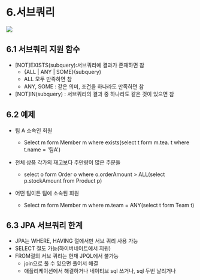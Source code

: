# 6.서브쿼리
<img src="Desktop/JPAStudy/정찬욱/JPA기본편/객체지향 쿼리언어 -기본 문법/img/sub.png">

## 6.1 서브쿼리 지원 함수
* [NOT]EXISTS(subquery):서브쿼리에 결과가 존재하면 참
  * {ALL | ANY | SOME}(subquery)
  * ALL 모두 만족하면 참
  * ANY, SOME : 같은 의미, 조건을 하나라도 만족하면 참
* [NOT]IN(subquery) : 서브쿼리의 결과 중 하나라도 같은 것이 있으면 참

## 6.2 예제
* 팀 A 소속인 회원
  * Select m form Member m where exists(select t form m.tea. t where t.name = '팀A')

* 전체 상품 각가의 재고보다 주만량이 많은 주문들
  * select o form Order o where o.orderAmount > ALL(select p.stockAmount from Product p)

 * 어떤 팀이든 팀에 소속된 회원
   * Select m form Member m where m.team = ANY(select t form Team t)

## 6.3 JPA 서브쿼리 한계
* JPA는 WHERE, HAVING 절에서만 서브 쿼리 사용 가능
* SELECT 절도 가능(하이버네이트에서 지원)
* FROM절의 서브 쿼리는 현재 JPQL에서 불가능
  * join으로 풀 수 있으면 풀어서 해결
  * 애플리케이션에서 해결하거나 네이티브 sql 쓰거나, sql 두번 날리거나